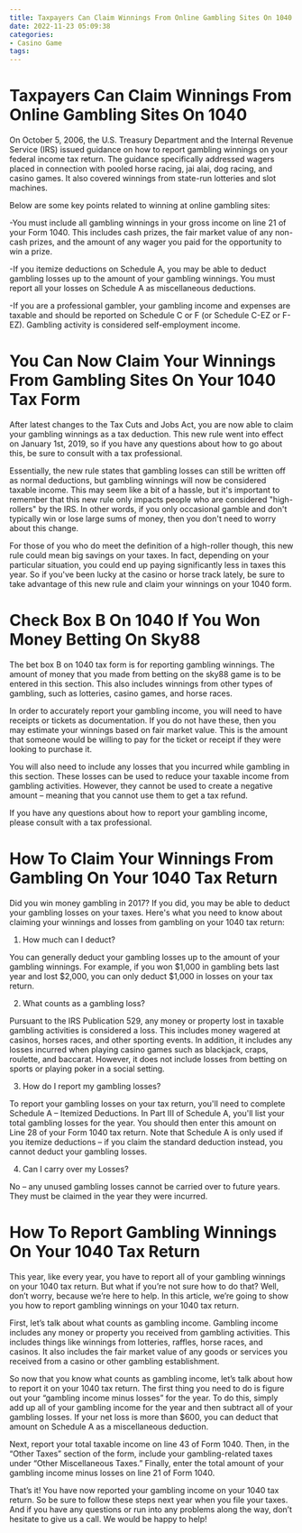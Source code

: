 ```yaml
---
title: Taxpayers Can Claim Winnings From Online Gambling Sites On 1040
date: 2022-11-23 05:09:38
categories:
- Casino Game
tags:
---
```



#  Taxpayers Can Claim Winnings From Online Gambling Sites On 1040

On October 5, 2006, the U.S. Treasury Department and the Internal Revenue Service (IRS) issued guidance on how to report gambling winnings on your federal income tax return. The guidance specifically addressed wagers placed in connection with pooled horse racing, jai alai, dog racing, and casino games. It also covered winnings from state-run lotteries and slot machines.

Below are some key points related to winning at online gambling sites:

-You must include all gambling winnings in your gross income on line 21 of your Form 1040. This includes cash prizes, the fair market value of any non-cash prizes, and the amount of any wager you paid for the opportunity to win a prize.

-If you itemize deductions on Schedule A, you may be able to deduct gambling losses up to the amount of your gambling winnings. You must report all your losses on Schedule A as miscellaneous deductions.

-If you are a professional gambler, your gambling income and expenses are taxable and should be reported on Schedule C or F (or Schedule C-EZ or F-EZ). Gambling activity is considered self-employment income.

#  You Can Now Claim Your Winnings From Gambling Sites On Your 1040 Tax Form

After latest changes to the Tax Cuts and Jobs Act, you are now able to claim your gambling winnings as a tax deduction. This new rule went into effect on January 1st, 2019, so if you have any questions about how to go about this, be sure to consult with a tax professional.

Essentially, the new rule states that gambling losses can still be written off as normal deductions, but gambling winnings will now be considered taxable income. This may seem like a bit of a hassle, but it's important to remember that this new rule only impacts people who are considered "high-rollers" by the IRS. In other words, if you only occasional gamble and don't typically win or lose large sums of money, then you don't need to worry about this change.

For those of you who do meet the definition of a high-roller though, this new rule could mean big savings on your taxes. In fact, depending on your particular situation, you could end up paying significantly less in taxes this year. So if you've been lucky at the casino or horse track lately, be sure to take advantage of this new rule and claim your winnings on your 1040 form.

#  Check Box B On 1040 If You Won Money Betting On Sky88

The bet box B on 1040 tax form is for reporting gambling winnings. The amount of money that you made from betting on the sky88 game is to be entered in this section. This also includes winnings from other types of gambling, such as lotteries, casino games, and horse races.

In order to accurately report your gambling income, you will need to have receipts or tickets as documentation. If you do not have these, then you may estimate your winnings based on fair market value. This is the amount that someone would be willing to pay for the ticket or receipt if they were looking to purchase it.

You will also need to include any losses that you incurred while gambling in this section. These losses can be used to reduce your taxable income from gambling activities. However, they cannot be used to create a negative amount – meaning that you cannot use them to get a tax refund.

If you have any questions about how to report your gambling income, please consult with a tax professional.

#  How To Claim Your Winnings From Gambling On Your 1040 Tax Return

Did you win money gambling in 2017? If you did, you may be able to deduct your gambling losses on your taxes. Here's what you need to know about claiming your winnings and losses from gambling on your 1040 tax return:

1. How much can I deduct?

You can generally deduct your gambling losses up to the amount of your gambling winnings. For example, if you won $1,000 in gambling bets last year and lost $2,000, you can only deduct $1,000 in losses on your tax return.

2. What counts as a gambling loss?

Pursuant to the IRS Publication 529, any money or property lost in taxable gambling activities is considered a loss. This includes money wagered at casinos, horses races, and other sporting events. In addition, it includes any losses incurred when playing casino games such as blackjack, craps, roulette, and baccarat. However, it does not include losses from betting on sports or playing poker in a social setting.

3. How do I report my gambling losses?

To report your gambling losses on your tax return, you'll need to complete Schedule A – Itemized Deductions. In Part III of Schedule A, you'll list your total gambling losses for the year. You should then enter this amount on Line 28 of your Form 1040 tax return. Note that Schedule A is only used if you itemize deductions – if you claim the standard deduction instead, you cannot deduct your gambling losses.

4. Can I carry over my Losses?





 No – any unused gambling losses cannot be carried over to future years. They must be claimed in the year they were incurred.

#  How To Report Gambling Winnings On Your 1040 Tax Return

This year, like every year, you have to report all of your gambling winnings on your 1040 tax return. But what if you’re not sure how to do that? Well, don’t worry, because we’re here to help. In this article, we’re going to show you how to report gambling winnings on your 1040 tax return.

First, let’s talk about what counts as gambling income. Gambling income includes any money or property you received from gambling activities. This includes things like winnings from lotteries, raffles, horse races, and casinos. It also includes the fair market value of any goods or services you received from a casino or other gambling establishment.

So now that you know what counts as gambling income, let’s talk about how to report it on your 1040 tax return. The first thing you need to do is figure out your “gambling income minus losses” for the year. To do this, simply add up all of your gambling income for the year and then subtract all of your gambling losses. If your net loss is more than $600, you can deduct that amount on Schedule A as a miscellaneous deduction.

Next, report your total taxable income on line 43 of Form 1040. Then, in the “Other Taxes” section of the form, include your gambling-related taxes under “Other Miscellaneous Taxes.” Finally, enter the total amount of your gambling income minus losses on line 21 of Form 1040.

That’s it! You have now reported your gambling income on your 1040 tax return. So be sure to follow these steps next year when you file your taxes. And if you have any questions or run into any problems along the way, don’t hesitate to give us a call. We would be happy to help!